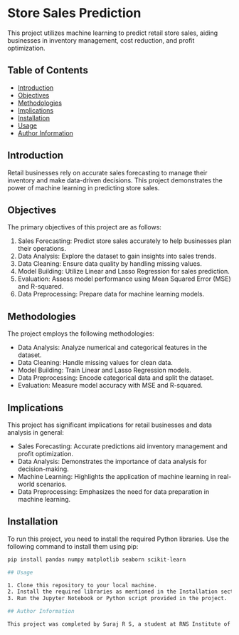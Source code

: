 # Store Sales Prediction

This project utilizes machine learning to predict retail store sales, aiding businesses in inventory management, cost reduction, and profit optimization.

## Table of Contents
- [Introduction](#introduction)
- [Objectives](#objectives)
- [Methodologies](#methodologies)
- [Implications](#implications)
- [Installation](#installation)
- [Usage](#usage)
- [Author Information](#author-information)

## Introduction

Retail businesses rely on accurate sales forecasting to manage their inventory and make data-driven decisions. This project demonstrates the power of machine learning in predicting store sales.

## Objectives

The primary objectives of this project are as follows:

1. Sales Forecasting: Predict store sales accurately to help businesses plan their operations.
2. Data Analysis: Explore the dataset to gain insights into sales trends.
3. Data Cleaning: Ensure data quality by handling missing values.
4. Model Building: Utilize Linear and Lasso Regression for sales prediction.
5. Evaluation: Assess model performance using Mean Squared Error (MSE) and R-squared.
6. Data Preprocessing: Prepare data for machine learning models.

## Methodologies

The project employs the following methodologies:

- Data Analysis: Analyze numerical and categorical features in the dataset.
- Data Cleaning: Handle missing values for clean data.
- Model Building: Train Linear and Lasso Regression models.
- Data Preprocessing: Encode categorical data and split the dataset.
- Evaluation: Measure model accuracy with MSE and R-squared.

## Implications

This project has significant implications for retail businesses and data analysis in general:

- Sales Forecasting: Accurate predictions aid inventory management and profit optimization.
- Data Analysis: Demonstrates the importance of data analysis for decision-making.
- Machine Learning: Highlights the application of machine learning in real-world scenarios.
- Data Preprocessing: Emphasizes the need for data preparation in machine learning.

## Installation

To run this project, you need to install the required Python libraries. Use the following command to install them using pip:

```bash
pip install pandas numpy matplotlib seaborn scikit-learn

## Usage

1. Clone this repository to your local machine.
2. Install the required libraries as mentioned in the Installation section.
3. Run the Jupyter Notebook or Python script provided in the project.

## Author Information

This project was completed by Suraj R S, a student at RNS Institute of Technology, Bangalore. For more details and access to the code, visit [GitHub: Surajrs812](https://github.com/Surajrs812).
